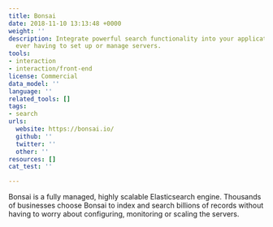 ```yaml
---
title: Bonsai
date: 2018-11-10 13:13:48 +0000
weight: ''
description: Integrate powerful search functionality into your applications, without
  ever having to set up or manage servers.
tools:
- interaction
- interaction/front-end
license: Commercial
data_model: ''
language: ''
related_tools: []
tags:
- search
urls:
  website: https://bonsai.io/
  github: ''
  twitter: ''
  other: ''
resources: []
cat_test: ''

---
```

Bonsai is a fully managed, highly scalable Elasticsearch engine. Thousands of businesses choose Bonsai to index and search billions of records without having to worry about configuring, monitoring or scaling the servers.